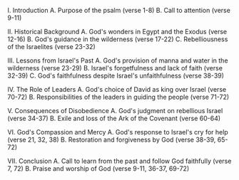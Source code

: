 I. Introduction
     A. Purpose of the psalm (verse 1-8)
     B. Call to attention (verse 9-11)

II. Historical Background
     A. God's wonders in Egypt and the Exodus (verse 12-16)
     B. God's guidance in the wilderness (verse 17-22)
     C. Rebelliousness of the Israelites (verse 23-32)

III. Lessons from Israel's Past
     A. God's provision of manna and water in the wilderness (verse 23-29)
     B. Israel's forgetfulness and lack of faith (verse 32-39)
     C. God's faithfulness despite Israel's unfaithfulness (verse 38-39)

IV. The Role of Leaders
     A. God's choice of David as king over Israel (verse 70-72)
     B. Responsibilities of the leaders in guiding the people (verse 71-72)

V. Consequences of Disobedience
     A. God's judgment on rebellious Israel (verse 34-37)
     B. Exile and loss of the Ark of the Covenant (verse 60-64)

VI. God's Compassion and Mercy
     A. God's response to Israel's cry for help (verse 21, 32, 38)
     B. Restoration and forgiveness by God (verse 38-39, 65-72)

VII. Conclusion
     A. Call to learn from the past and follow God faithfully (verse 7, 72)
     B. Praise and worship of God (verse 9-11, 36-37, 69-72)
